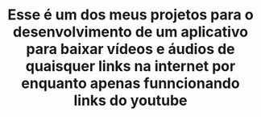<header>
  <h1> Esse é um dos meus projetos para o desenvolvimento de um aplicativo para baixar vídeos e áudios de quaisquer links na internet por enquanto apenas funncionando links do youtube</h1>
</header>
